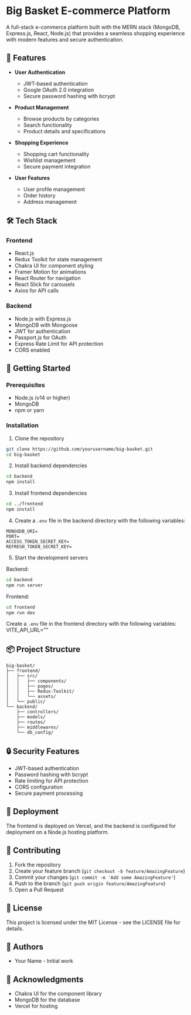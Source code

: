 # Big Basket E-commerce Platform

A full-stack e-commerce platform built with the MERN stack (MongoDB, Express.js, React, Node.js) that provides a seamless shopping experience with modern features and secure authentication.

## 🌟 Features

- **User Authentication**
  - JWT-based authentication
  - Google OAuth 2.0 integration
  - Secure password hashing with bcrypt

- **Product Management**
  - Browse products by categories
  - Search functionality
  - Product details and specifications

- **Shopping Experience**
  - Shopping cart functionality
  - Wishlist management
  - Secure payment integration

- **User Features**
  - User profile management
  - Order history
  - Address management

## 🛠️ Tech Stack

### Frontend
- React.js
- Redux Toolkit for state management
- Chakra UI for component styling
- Framer Motion for animations
- React Router for navigation
- React Slick for carousels
- Axios for API calls

### Backend
- Node.js with Express.js
- MongoDB with Mongoose
- JWT for authentication
- Passport.js for OAuth
- Express Rate Limit for API protection
- CORS enabled

## 🚀 Getting Started

### Prerequisites
- Node.js (v14 or higher)
- MongoDB
- npm or yarn

### Installation

1. Clone the repository
```bash
git clone https://github.com/yourusername/big-basket.git
cd big-basket
```

2. Install backend dependencies
```bash
cd backend
npm install
```

3. Install frontend dependencies
```bash
cd ../frontend
npm install
```

4. Create a `.env` file in the backend directory with the following variables:
```
MONGODB_URI=
PORT=
ACCESS_TOKEN_SECRET_KEY=
REFRESH_TOKEN_SECRET_KEY=
```

5. Start the development servers

Backend:
```bash
cd backend
npm run server
```

Frontend:
```bash
cd frontend
npm run dev
```
Create a `.env` file in the frontend directory with the following variables:
VITE_API_URL=""
## 📦 Project Structure

```
big-basket/
├── frontend/
│   ├── src/
│   │   ├── components/
│   │   ├── pages/
│   │   ├── Redux-Toolkit/
│   │   └── assets/
│   └── public/
└── backend/
    ├── controllers/
    ├── models/
    ├── routes/
    ├── middlewares/
    └── db_config/
```

## 🔒 Security Features

- JWT-based authentication
- Password hashing with bcrypt
- Rate limiting for API protection
- CORS configuration
- Secure payment processing

## 🚀 Deployment

The frontend is deployed on Vercel, and the backend is configured for deployment on a Node.js hosting platform.

## 🤝 Contributing

1. Fork the repository
2. Create your feature branch (`git checkout -b feature/AmazingFeature`)
3. Commit your changes (`git commit -m 'Add some AmazingFeature'`)
4. Push to the branch (`git push origin feature/AmazingFeature`)
5. Open a Pull Request

## 📝 License

This project is licensed under the MIT License - see the LICENSE file for details.

## 👥 Authors

- Your Name - Initial work

## 🙏 Acknowledgments

- Chakra UI for the component library
- MongoDB for the database
- Vercel for hosting 